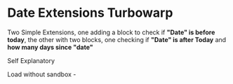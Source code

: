 # Date Extensions Turbowarp
Two Simple Extensions, one adding a block to check if **"Date" is before today**, the other with two blocks, one checking if **"Date" is after Today** and **how many days since "date"**

Self Explanatory

Load without sandbox -
